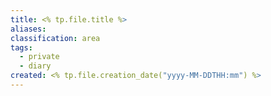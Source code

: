 ```yaml
---
title: <% tp.file.title %>
aliases: 
classification: area
tags:
  - private
  - diary
created: <% tp.file.creation_date("yyyy-MM-DDTHH:mm") %>
---
```

